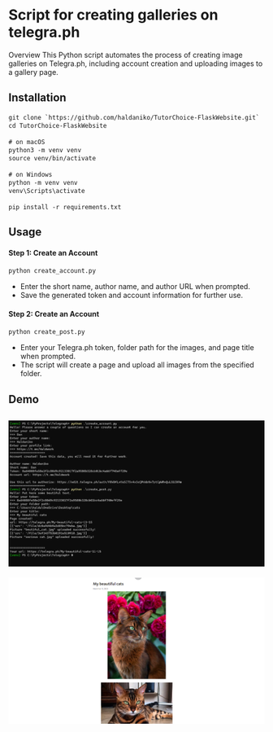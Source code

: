 # Script for creating galleries on telegra.ph

Overview
This Python script automates the process of creating image galleries on Telegra.ph, including account creation and
uploading images to a gallery page.

## Installation

```
git clone `https://github.com/haldaniko/TutorChoice-FlaskWebsite.git`
cd TutorChoice-FlaskWebsite

# on macOS
python3 -m venv venv
source venv/bin/activate

# on Windows
python -m venv venv
venv\Scripts\activate

pip install -r requirements.txt
```

## Usage 

#### Step 1: Create an Account
``` bash
python create_account.py
```
- Enter the short name, author name, and author URL when prompted.
- Save the generated token and account information for further use.
#### Step 2: Create an Account
``` bash
python create_post.py
```
- Enter your Telegra.ph token, folder path for the images, and page title when prompted.
- The script will create a page and upload all images from the specified folder.


## Demo
![demo.png](screenshots%2Fdemo.png)
---
![demo2.png](screenshots%2Fdemo2.png)